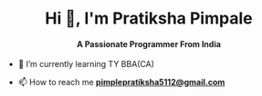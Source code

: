 <h1 align="center">Hi 👋, I'm Pratiksha Pimpale</h1>
<h4 align="center">A Passionate Programmer From India</h4>


- 🌱 I’m currently learning TY BBA(CA)

- 📫 How to reach me **pimplepratiksha5112@gmail.com**

